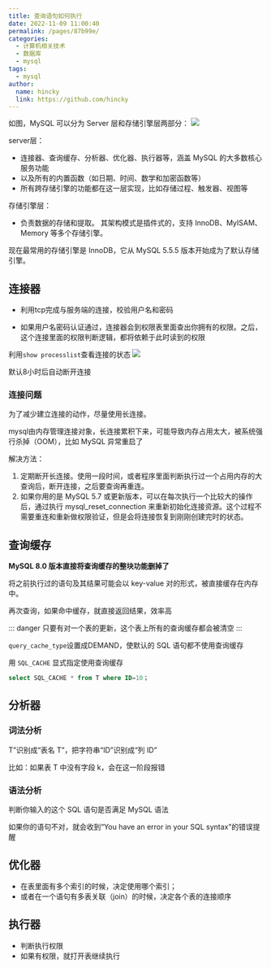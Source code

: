 ```yaml
---
title: 查询语句如何执行
date: 2022-11-09 11:00:40
permalink: /pages/87b99e/
categories:
  - 计算机相关技术
  - 数据库
  - mysql
tags:
  - mysql
author: 
  name: hincky
  link: https://github.com/hincky
---
```

如图，MySQL 可以分为 Server 层和存储引擎层两部分：
![](https://hincky-blog.oss-cn-guangzhou.aliyuncs.com/04-cs/database/mysql/img/adfas.png)

server层：

- 连接器、查询缓存、分析器、优化器、执行器等，涵盖 MySQL 的大多数核心服务功能
- 以及所有的内置函数（如日期、时间、数学和加密函数等）
- 所有跨存储引擎的功能都在这一层实现，比如存储过程、触发器、视图等

存储引擎层：

- 负责数据的存储和提取。
其架构模式是插件式的，支持 InnoDB、MyISAM、Memory 等多个存储引擎。

现在最常用的存储引擎是 InnoDB，它从 MySQL 5.5.5 版本开始成为了默认存储引擎。

## 连接器

- 利用tcp完成与服务端的连接，校验用户名和密码

- 如果用户名密码认证通过，连接器会到权限表里面查出你拥有的权限。之后，这个连接里面的权限判断逻辑，都将依赖于此时读到的权限

利用`show processlist`查看连接的状态
![](https://hincky-blog.oss-cn-guangzhou.aliyuncs.com/04-cs/database/mysql/img/show-processlist.png)

默认8小时后自动断开连接

### 连接问题

为了减少建立连接的动作，尽量使用长连接。

mysql由内存管理连接对象，长连接累积下来，可能导致内存占用太大，被系统强行杀掉（OOM），比如 MySQL 异常重启了

解决方法：
1. 定期断开长连接。使用一段时间，或者程序里面判断执行过一个占用内存的大查询后，断开连接，之后要查询再重连。
2. 如果你用的是 MySQL 5.7 或更新版本，可以在每次执行一个比较大的操作后，通过执行 mysql_reset_connection 来重新初始化连接资源。这个过程不需要重连和重新做权限验证，但是会将连接恢复到刚刚创建完时的状态。

## 查询缓存

**MySQL 8.0 版本直接将查询缓存的整块功能删掉了**

将之前执行过的语句及其结果可能会以 key-value 对的形式，被直接缓存在内存中。

再次查询，如果命中缓存，就直接返回结果，效率高

::: danger
只要有对一个表的更新，这个表上所有的查询缓存都会被清空
:::

`query_cache_type`设置成DEMAND，使默认的 SQL 语句都不使用查询缓存

用 `SQL_CACHE` 显式指定使用查询缓存

```sql
select SQL_CACHE * from T where ID=10；
```

## 分析器

### 词法分析

T”识别成“表名 T”，把字符串“ID”识别成“列 ID”

比如：如果表 T 中没有字段 k，会在这一阶段报错

### 语法分析
判断你输入的这个 SQL 语句是否满足 MySQL 语法

如果你的语句不对，就会收到“You have an error in your SQL syntax”的错误提醒

## 优化器

- 在表里面有多个索引的时候，决定使用哪个索引；
- 或者在一个语句有多表关联（join）的时候，决定各个表的连接顺序

## 执行器

- 判断执行权限
- 如果有权限，就打开表继续执行


